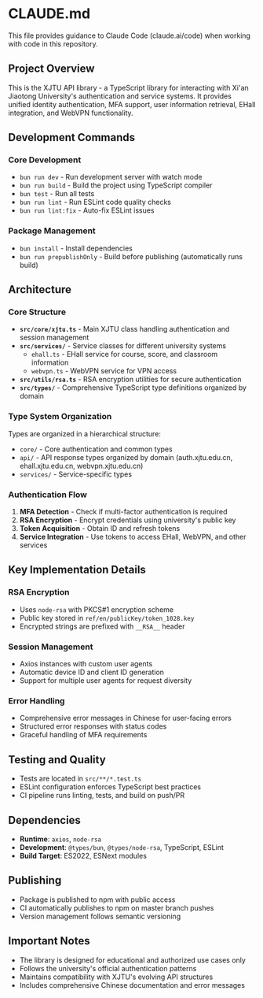 # CLAUDE.md

This file provides guidance to Claude Code (claude.ai/code) when working with code in this repository.

## Project Overview

This is the XJTU API library - a TypeScript library for interacting with Xi'an Jiaotong University's authentication and service systems. It provides unified identity authentication, MFA support, user information retrieval, EHall integration, and WebVPN functionality.

## Development Commands

### Core Development
- `bun run dev` - Run development server with watch mode
- `bun run build` - Build the project using TypeScript compiler
- `bun test` - Run all tests
- `bun run lint` - Run ESLint code quality checks
- `bun run lint:fix` - Auto-fix ESLint issues

### Package Management
- `bun install` - Install dependencies
- `bun run prepublishOnly` - Build before publishing (automatically runs build)

## Architecture

### Core Structure
- **`src/core/xjtu.ts`** - Main XJTU class handling authentication and session management
- **`src/services/`** - Service classes for different university systems
  - `ehall.ts` - EHall service for course, score, and classroom information
  - `webvpn.ts` - WebVPN service for VPN access
- **`src/utils/rsa.ts`** - RSA encryption utilities for secure authentication
- **`src/types/`** - Comprehensive TypeScript type definitions organized by domain

### Type System Organization
Types are organized in a hierarchical structure:
- `core/` - Core authentication and common types
- `api/` - API response types organized by domain (auth.xjtu.edu.cn, ehall.xjtu.edu.cn, webvpn.xjtu.edu.cn)
- `services/` - Service-specific types

### Authentication Flow
1. **MFA Detection** - Check if multi-factor authentication is required
2. **RSA Encryption** - Encrypt credentials using university's public key
3. **Token Acquisition** - Obtain ID and refresh tokens
4. **Service Integration** - Use tokens to access EHall, WebVPN, and other services

## Key Implementation Details

### RSA Encryption
- Uses `node-rsa` with PKCS#1 encryption scheme
- Public key stored in `ref/en/publicKey/token_1028.key`
- Encrypted strings are prefixed with `__RSA__` header

### Session Management
- Axios instances with custom user agents
- Automatic device ID and client ID generation
- Support for multiple user agents for request diversity

### Error Handling
- Comprehensive error messages in Chinese for user-facing errors
- Structured error responses with status codes
- Graceful handling of MFA requirements

## Testing and Quality

- Tests are located in `src/**/*.test.ts`
- ESLint configuration enforces TypeScript best practices
- CI pipeline runs linting, tests, and build on push/PR

## Dependencies

- **Runtime**: `axios`, `node-rsa`
- **Development**: `@types/bun`, `@types/node-rsa`, TypeScript, ESLint
- **Build Target**: ES2022, ESNext modules

## Publishing

- Package is published to npm with public access
- CI automatically publishes to npm on master branch pushes
- Version management follows semantic versioning

## Important Notes

- The library is designed for educational and authorized use cases only
- Follows the university's official authentication patterns
- Maintains compatibility with XJTU's evolving API structures
- Includes comprehensive Chinese documentation and error messages